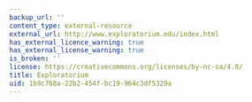 ```yaml
---
backup_url: ''
content_type: external-resource
external_url: http://www.exploratorium.edu/index.html
has_external_licence_warning: true
has_external_license_warning: true
is_broken: ''
license: https://creativecommons.org/licenses/by-nc-sa/4.0/
title: Exploratorium
uid: 1b9c768a-22b2-454f-bc19-964c3df5329a
---
```

